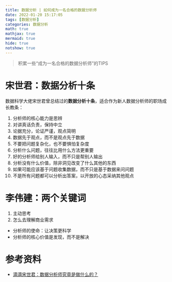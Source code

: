 ```yaml
---
title: 数据分析 | 如何成为一名合格的数据分析师
date: 2022-01-20 15:17:05
tags: [数据分析]
categories: 数据分析
math: true
mathjax: true
mermaid: true
hide: true
notshow: true
---
```


<center></center>
<!--more-->

> 积累一些“成为一名合格的数据分析师”的TIPS

# 宋世君：数据分析十条
数据科学大佬宋世君曾总结过的**数据分析十条**，适合作为新人数据分析师的职场成长教条：
1. 分析师的核心能力是思辨
2. 对讲真话负责，保持中立
3. 论据充分，论证严谨，观点简明
4. 数据先于观点，而不是观点先于数据
5. 不要把问题复杂化，也不要惧怕复杂度
6. 分析什么问题，往往比用什么方法更重要
7. 好的分析师给别人输入，而不只是帮别人输出
8. 分析没有什么价值，除非洞见改变了什么其他的东西
9. 如果可能应该基于问题收集数据，而不只是基于数据来问问题
10. 不是所有问题都可以分析出答案，以开放的心态采纳其他观点

# 李伟建：两个关键词
1. 主动思考
2. 怎么去理解商业需求

- 分析师的使命：让决策更科学
- 分析师的核心价值是发现，而不是解决


# 参考资料
- [滴滴宋世君：数据分析师究竟是做什么的？](https://mp.weixin.qq.com/s/-MXgwn-BEU62E0Tnm91ylg)